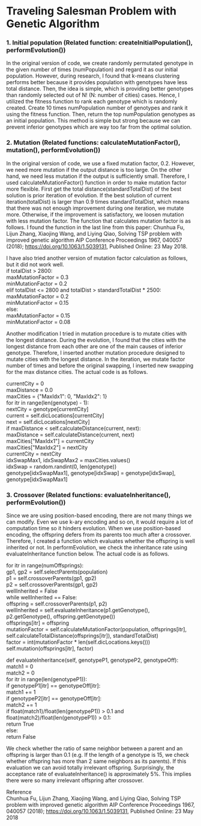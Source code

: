 # Traveling Salesman Problem with Genetic Algorithm

### 1. Initial population (Related function: createInitialPopulation(), performEvolution())
In the original version of code, we create randomly permutated genotype in the given number of times (numPopulation) and regard it as our initial population. However, during research, I found that k-means clustering performs better because it provides population with genotypes have less total distance. Then, the idea is simple, which is providing better genotypes than randomly selected out of N! (N: number of cities) cases. Hence, I utilized the fitness function to rank each genotype which is randomly created. Create 10 times numPopulation number of genotypes and rank it using the fitness function. Then, return the top numPopulation genotypes as an initial population. This method is simple but strong because we can prevent inferior genotypes which are way too far from the optimal solution.  
  
### 2. Mutation (Related functions: calculateMutationFactor(), mutation(), performEvolution())
In the original version of code, we use a fixed mutation factor, 0.2. However, we need more mutation if the output distance is too large. On the other hand, we need less mutation if the output is sufficiently small. Therefore, I used calculateMutationFactor() function in order to make mutation factor more flexible. First get the total distance(standardTotalDist) of the best solution is prior iteration of evolution. If the best solution of current iteration(totalDist) is larger than 0.9 times standardTotalDist, which means that there was not enough improvement during one iteration, we mutate more. Otherwise, if the improvement is satisfactory, we loosen mutation with less mutation factor. The function that calculates mutation factor is as follows.
I found the function in the last line from this paper: Chunhua Fu, Lijun Zhang, Xiaojing Wang, and Liying Qiao, Solving TSP problem with improved genetic algorithm AIP Conference Proceedings 1967, 040057 (2018); https://doi.org/10.1063/1.5039131, Published Online: 23 May 2018. 
  
I have also tried another version of mutation factor calculation as follows, but it did not work well.  
if totalDist > 2800:  
    maxMutationFactor = 0.3  
    minMutationFactor = 0.2  
elif totalDist <= 2800 and totalDist > standardTotalDist * 2500:  
    maxMutationFactor = 0.2  
    minMutationFactor = 0.15  
else:   
    maxMutationFactor = 0.15  
    minMutationFactor = 0.08  
  
Another modification I tried in mutation procedure is to mutate cities with the longest distance. During the evolution, I found that the cities with the longest distance from each other are one of the main causes of inferior genotype. Therefore, I inserted another mutation procedure designed to mutate cities with the longest distance. In the iteration, we mutate factor number of times and before the original swapping, I inserted new swapping for the max distance cities. The actual code is as follows.  
  
currentCity = 0  
maxDistance = 0.0  
maxCities = {"MaxIdx1": 0, "MaxIdx2": 1}  
for itr in range(len(genotype) - 1):  
    nextCity = genotype[currentCity]  
    current = self.dicLocations[currentCity]  
    next = self.dicLocations[nextCity]  
    if maxDistance < self.calculateDistance(current, next):  
        maxDistance = self.calculateDistance(current, next)  
        maxCities["MaxIdx1"] = currentCity  
        maxCities["MaxIdx2"] = nextCity  
    currentCity = nextCity  
idxSwapMax1, idxSwapMax2 = maxCities.values()  
idxSwap = random.randint(0, len(genotype))  
genotype[idxSwapMax1], genotype[idxSwap] = genotype[idxSwap], genotype[idxSwapMax1]  
  
### 3. Crossover (Related functions: evaluateInheritance(), performEvolution())
Since we are using position-based encoding, there are not many things we can modify. Even we use k-ary encoding and so on, it would require a lot of computation time so it hinders evolution. When we use position-based encoding, the offspring defers from its parents too much after a crossover. Therefore, I created a function which evaluates whether the offspring is well inherited or not. In performEvolution, we check the inheritance rate using evaluateInheritance function below. The actual code is as follows.  
  
for itr in range(numOffsprings):  
    gp1, gp2 = self.selectParents(population)  
    p1 = self.crossoverParents(gp1, gp2)  
    p2 = self.crossoverParents(gp1, gp2)  
    wellInherited = False  
    while wellInherited == False:  
        offspring = self.crossoverParents(p1, p2)  
        wellInherited = self.evaluateInheritance(p1.getGenotype(), p2.getGenotype(), offspring.getGenotype())  
    offsprings[itr] = offspring  
    mutationFactor = self.calculateMutationFactor(population, offsprings[itr], self.calculateTotalDistance(offsprings[itr]), standardTotalDist)  
    factor = int(mutationFactor * len(self.dicLocations.keys()))  
    self.mutation(offsprings[itr], factor)  
  
def evaluateInheritance(self, genotypeP1, genotypeP2, genotypeOff):  
    match1 = 0  
    match2 = 0  
    for itr in range(len(genotypeP1)):  
        if genotypeP1[itr] == genotypeOff[itr]:  
            match1 += 1  
        if genotypeP2[itr] == genotypeOff[itr]:  
            match2 += 1  
    if float(match1)/float(len(genotypeP1)) > 0.1 and float(match2)/float(len(genotypeP1)) > 0.1:  
        return True  
    else:  
        return False  
  
We check whether the ratio of same neighbor between a parent and an offspring is larger than 0.1 (e.g. If the length of a genotype is 15, we check whether offspring has more than 2 same neighbors as its parents). If this evaluation we can avoid totally irrelevant offspring. Surprisingly, the acceptance rate of evaluateInheritance() is approximately 5%. This implies there were so many irrelevant offspring after crossover.  
  
Reference  
Chunhua Fu, Lijun Zhang, Xiaojing Wang, and Liying Qiao, Solving TSP problem with improved genetic algorithm AIP Conference Proceedings 1967, 040057 (2018); https://doi.org/10.1063/1.5039131, Published Online: 23 May 2018
